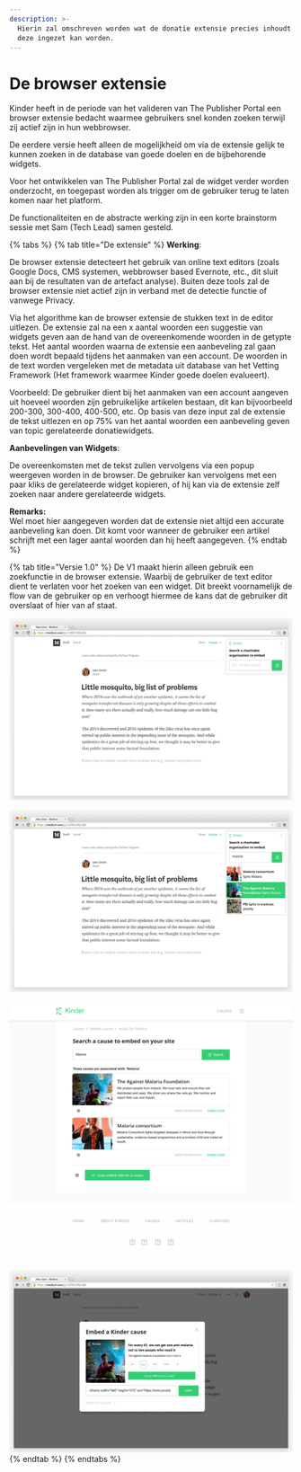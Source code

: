 ```yaml
---
description: >-
  Hierin zal omschreven worden wat de donatie extensie precies inhoudt en hoe
  deze ingezet kan worden.
---
```


# De browser extensie

Kinder heeft in de periode van het valideren van The Publisher Portal een browser extensie bedacht waarmee gebruikers snel konden zoeken terwijl zij actief zijn in hun webbrowser.

De eerdere versie heeft alleen de mogelijkheid om via de extensie gelijk te kunnen zoeken in de database van goede doelen en de bijbehorende widgets.   
  
Voor het ontwikkelen van The Publisher Portal zal de widget verder worden onderzocht, en toegepast worden als trigger om de gebruiker terug te laten komen naar het platform.

De functionaliteiten en de abstracte werking zijn in een korte brainstorm sessie met Sam \(Tech Lead\) samen gesteld.

{% tabs %}
{% tab title="De extensie" %}
**Werking**:

De browser extensie detecteert het gebruik van online text editors \(zoals Google Docs, CMS systemen, webbrowser based Evernote, etc., dit sluit aan bij de resultaten van de artefact analyse\). Buiten deze tools zal de browser extensie niet actief zijn in verband met de detectie functie of vanwege Privacy.

Via het algorithme kan de browser extensie de stukken text in de editor uitlezen. De extensie zal na een x aantal woorden een suggestie van widgets geven aan de hand van de overeenkomende woorden in de getypte tekst. Het aantal woorden waarna de extensie een aanbeveling zal gaan doen wordt bepaald tijdens het aanmaken van een account. De woorden in de text worden vergeleken met de metadata uit database van het Vetting Framework \(Het framework waarmee Kinder goede doelen evalueert\). 

Voorbeeld: De gebruiker dient bij het aanmaken van een account aangeven uit hoeveel woorden zijn gebruikelijke artikelen bestaan, dit kan bijvoorbeeld 200-300, 300-400, 400-500, etc. Op basis van deze input zal de extensie de tekst uitlezen en op 75% van het aantal woorden een aanbeveling geven van topic gerelateerde donatiewidgets. 

**Aanbevelingen van Widgets**:

De overeenkomsten met de tekst zullen vervolgens via een popup weergeven worden in de browser. De gebruiker kan vervolgens met een paar kliks de gerelateerde widget kopieren, of hij kan via de extensie zelf zoeken naar andere gerelateerde widgets.

**Remarks:**  
Wel moet hier aangegeven worden dat de extensie niet altijd een accurate aanbeveling kan doen. Dit komt voor wanneer de gebruiker een artikel schrijft met een lager aantal woorden dan hij heeft aangegeven. 
{% endtab %}

{% tab title="Versie 1.0" %}
De V1 maakt hierin alleen gebruik een zoekfunctie in de browser extensie. Waarbij de gebruiker de text editor dient te verlaten voor het zoeken van een widget. Dit breekt voornamelijk de flow van de gebruiker op en verhoogt hiermee de kans dat de gebruiker dit overslaat of hier van af staat.

![Afbeelding 1:Browser extensie popup](../../.gitbook/assets/search-cause-extension.png)

![Afbeelding 2: Zoekfunctie](../../.gitbook/assets/search-cause-extension-2.png)

![Afbeelding 3: verwijzing naar een zoekpagina met gerelateerde widgets](../../.gitbook/assets/search-cause-site.png)

![Afbeelding 4: Ophalen van embed code van de widget](../../.gitbook/assets/search-cause-extension-lightbox.png)
{% endtab %}
{% endtabs %}


